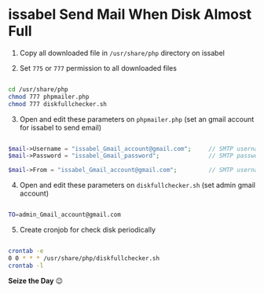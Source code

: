 # issabel Send Mail When Disk Almost Full

1. Copy all downloaded file in `/usr/share/php` directory on issabel

2. Set `775` or `777` permission to all downloaded files
``` bash script

cd /usr/share/php
chmod 777 phpmailer.php
chmod 777 diskfullchecker.sh

```
3. Open and edit these parameters on `phpmailer.php` (set an gmail account for issabel to send email)
```php

$mail->Username = "issabel_Gmail_account@gmail.com";     // SMTP username
$mail->Password = "issabel_Gmail_password";              // SMTP password

$mail->From = "issabel_Gmail_account@gmail.com";         // SMTP username

```

4. Open and edit these parameters on `diskfullchecker.sh` (set admin gmail account)
```bash script

TO=admin_Gmail_account@gmail.com

```
5. Create cronjob for check disk periodically
``` bash script

crontab -e
0 0 * * * /usr/share/php/diskfullchecker.sh
crontab -l

```

**Seize the Day** :wink: 

